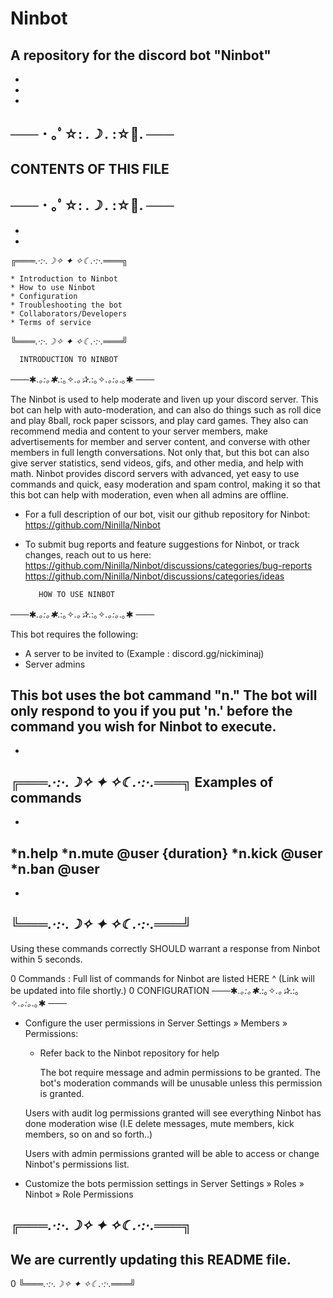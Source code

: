 # Ninbot
A repository for the discord bot "Ninbot" 
-
-
-
-
─── ･ ｡ﾟ☆: *.☽ .* :☆ﾟ. ───
-
CONTENTS OF THIS FILE 
-
─── ･ ｡ﾟ☆: *.☽ .* :☆ﾟ. ───
 -
 -
 -
╔═══*.·:·.☽✧    ✦    ✧☾.·:·.*═══╗

    * Introduction to Ninbot
    * How to use Ninbot
    * Configuration
    * Troubleshooting the bot
    * Collaborators/Developers
    * Terms of service 
    
╚═══*.·:·.☽✧    ✦    ✧☾.·:·.*═══╝

      INTRODUCTION TO NINBOT 
───✱*.｡:｡✱*.:｡✧*.｡✰*.:｡✧*.｡:｡*.｡✱ ───

The Ninbot is used to help moderate and liven up your discord server. This bot can help with auto-moderation, and can also do things such as roll dice and play 8ball, rock paper scissors, and play card games. They also can recommend media and content to your server members, make advertisements for member and server content, and converse with other members in full length conversations. Not only that, but this bot can also give server statistics, send videos, gifs, and other media, and help with math. Ninbot provides discord servers with advanced, yet easy to use commands and quick, easy moderation and spam control, making it so that this bot can help with moderation, even when all admins are offline. 

 * For a full description of our bot, visit our github repository for Ninbot: 
   https://github.com/Ninilla/Ninbot

 * To submit bug reports and feature suggestions for Ninbot, or track changes, reach out to us here:
  https://github.com/Ninilla/Ninbot/discussions/categories/bug-reports
  https://github.com/Ninilla/Ninbot/discussions/categories/ideas
  
          HOW TO USE NINBOT
───✱*.｡:｡✱*.:｡✧*.｡✰*.:｡✧*.｡:｡*.｡✱ ───

This bot requires the following:

 * A server to be invited to (Example : discord.gg/nickiminaj)
 * Server admins

This bot uses the bot cammand "n." 
The bot will only respond to you if you put 'n.' before the command you wish for Ninbot to execute.
-
-
╔═══*.·:·.☽✧    ✦    ✧☾.·:·.*═══╗
       Examples of commands
-
-
 *n.help
 *n.mute @user {duration}
 *n.kick @user
  *n.ban @user
  -
  -
╚═══*.·:·.☽✧    ✦    ✧☾.·:·.*═══╝
-


Using these commands correctly SHOULD warrant a response from Ninbot within 5 seconds.

0
  Commands : 
Full list of commands for Ninbot are listed HERE ^ (Link will be updated into file shortly.)
0
            CONFIGURATION
───✱*.｡:｡✱*.:｡✧*.｡✰*.:｡✧*.｡:｡*.｡✱ ───
 
 * Configure the user permissions in Server Settings » Members » Permissions:

   - Refer back to the Ninbot repository for help

     The bot require message and admin permissions to be granted. 
     The bot's moderation commands will be unusable unless this permission
     is granted.

    Users with audit log permissions granted will see everything Ninbot has done moderation wise (I.E delete messages, mute members, kick members, so on and so forth..)
   

    Users with admin permissions granted will be able to access or change Ninbot's permissions list. 

 * Customize the bots permission settings in Server Settings » Roles »
   Ninbot » Role Permissions

╔═══*.·:·.☽✧    ✦    ✧☾.·:·.*═══╗
-
 We are currently updating
 this README file. 
 -
 0
╚═══*.·:·.☽✧    ✦    ✧☾.·:·.*═══╝
